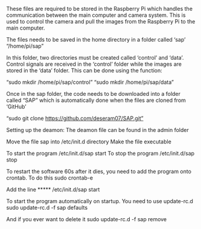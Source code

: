 These files are required to be stored in the Raspberry Pi which handles the communication 
between the main computer and camera system. This is used to control the camera and pull 
the images from the Raspberry Pi to the main computer.

The files needs to be saved in the home directory in a folder called ‘sap’
“/home/pi/sap”

In this folder, two directories must be created called ‘control’ and ‘data’. 
Control signals are received in the ‘control’ folder while the images are 
stored in the ‘data’ folder. This can be done using the function:

“sudo mkdir /home/pi/sap/control”
“sudo mkdir /home/pi/sap/data”

Once in the sap folder, the code needs to be downloaded into a folder called “SAP” 
which is automatically done when the files are cloned from ‘GitHub’

“sudo git clone https://github.com/deseram07/SAP.git”

Setting up the deamon:
The deamon file can be found in the admin folder

Move the file sap into /etc/init.d directory
Make the file executable

To start the program
  /etc/init.d/sap start
To stop the program
	/etc/init.d/sap stop

To restart the software 60s after it dies, you need to add the 
program onto crontab. To do this
	sudo crontab-e

Add the line
	***** /etc/init.d/sap start

To start the program automatically on startup. You need to use update-rc.d
	sudo update-rc.d -f sap defaults

And if you ever want to delete it
	sudo update-rc.d -f sap remove

